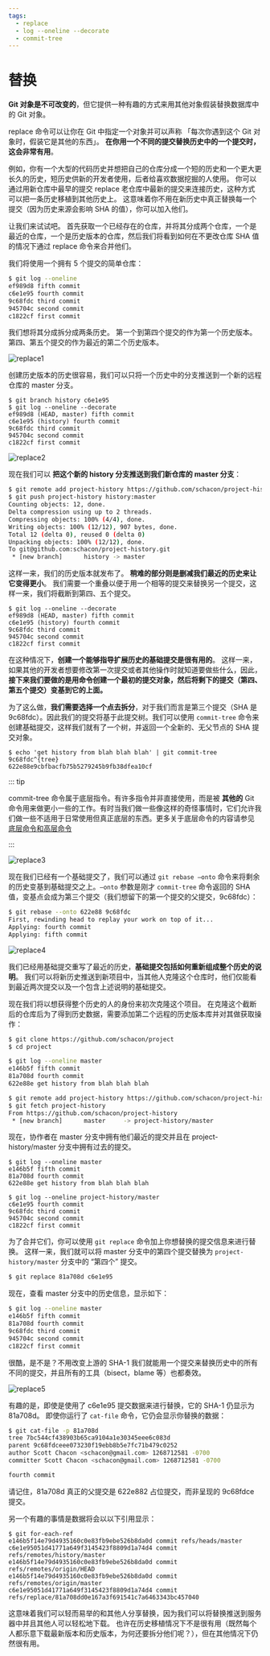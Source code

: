 ```yaml
---
tags:
  - replace 
  - log --oneline --decorate
  - commit-tree
---
```




# 替换

**Git 对象是不可改变的**，但它提供一种有趣的方式来用其他对象假装替换数据库中的 Git 对象。

replace 命令可以让你在 Git 中指定一个对象并可以声称 「每次你遇到这个 Git 对象时，假装它是其他的东西」。  **在你用一个不同的提交替换历史中的一个提交时，这会非常有用**。

例如，你有一个大型的代码历史并想把自己的仓库分成一个短的历史和一个更大更长久的历史，短历史供新的开发者使用，后者给喜欢数据挖掘的人使用。 你可以通过用新仓库中最早的提交 replace 老仓库中最新的提交来连接历史，这种方式可以把一条历史移植到其他历史上。 这意味着你不用在新历史中真正替换每一个提交（因为历史来源会影响 SHA 的值），你可以加入他们。

让我们来试试吧。 首先获取一个已经存在的仓库，并将其分成两个仓库，一个是最近的仓库，一个是历史版本的仓库，然后我们将看到如何在不更改仓库 SHA 值的情况下通过 replace 命令来合并他们。

我们将使用一个拥有 5 个提交的简单仓库：

```bash
$ git log --oneline
ef989d8 fifth commit
c6e1e95 fourth commit
9c68fdc third commit
945704c second commit
c1822cf first commit
```

我们想将其分成拆分成两条历史。 第一个到第四个提交的作为第一个历史版本。 第四、第五个提交的作为最近的第二个历史版本。

![replace1](assets/8cf4b1c09bca67d076b10b07016e9bac.png)

创建历史版本的历史很容易，我们可以只将一个历史中的分支推送到一个新的远程仓库的 master 分支。

```shell
$ git branch history c6e1e95
$ git log --oneline --decorate
ef989d8 (HEAD, master) fifth commit
c6e1e95 (history) fourth commit
9c68fdc third commit
945704c second commit
c1822cf first commit
```

![replace2](assets/81ab8f2c0cc4e50de9f6974977303526.png)

现在我们可以 **把这个新的 history 分支推送到我们新仓库的 master 分支**：

```bash
$ git remote add project-history https://github.com/schacon/project-history
$ git push project-history history:master
Counting objects: 12, done.
Delta compression using up to 2 threads.
Compressing objects: 100% (4/4), done.
Writing objects: 100% (12/12), 907 bytes, done.
Total 12 (delta 0), reused 0 (delta 0)
Unpacking objects: 100% (12/12), done.
To git@github.com:schacon/project-history.git
 * [new branch]      history -> master
```

这样一来，我们的历史版本就发布了。 **稍难的部分则是删减我们最近的历史来让它变得更小**。 我们需要一个重叠以便于用一个相等的提交来替换另一个提交，这样一来，我们将截断到第四、五个提交。

```shell
$ git log --oneline --decorate
ef989d8 (HEAD, master) fifth commit
c6e1e95 (history) fourth commit
9c68fdc third commit
945704c second commit
c1822cf first commit
```

在这种情况下，**创建一个能够指导扩展历史的基础提交是很有用的**。 这样一来，如果其他的开发者想要修改第一次提交或者其他操作时就知道要做些什么，因此，**接下来我们要做的是用命令创建一个最初的提交对象，然后将剩下的提交（第四、第五个提交）变基到它的上面。**

为了这么做，**我们需要选择一个点去拆分**，对于我们而言是第三个提交（SHA 是 9c68fdc）。因此我们的提交将基于此提交树。我们可以使用 `commit-tree`  命令来创建基础提交，这样我们就有了一个树，并返回一个全新的、无父节点的 SHA 提交对象。

```
$ echo 'get history from blah blah blah' | git commit-tree 9c68fdc^{tree}
622e88e9cbfbacfb75b5279245b9fb38dfea10cf
```

::: tip

commit-tree 命令属于底层指令。有许多指令并非直接使用，而是被 **其他的** Git 命令用来做更小一些的工作。有时当我们做一些像这样的奇怪事情时，它们允许我们做一些不适用于日常使用但真正底层的东西。更多关于底层命令的内容请参见 [底层命令和高层命令]()

:::

![replace3](assets/2cb4c9e4f5627db7461a79219c50cf73.png)

现在我们已经有一个基础提交了，我们可以通过 `git rebase –onto` 命令来将剩余的历史变基到基础提交之上。`–onto`  参数是刚才 `commit-tree` 命令返回的 SHA 值，变基点会成为第三个提交（我们想留下的第一个提交的父提交，9c68fdc）：

```bash
$ git rebase --onto 622e88 9c68fdc
First, rewinding head to replay your work on top of it...
Applying: fourth commit
Applying: fifth commit
```

![replace4](assets/da5df0052ac8057c66ef007de33688f9.png)

我们已经用基础提交重写了最近的历史，**基础提交包括如何重新组成整个历史的说明**。 我们可以将新历史推送到新项目中，当其他人克隆这个仓库时，他们仅能看到最近两次提交以及一个包含上述说明的基础提交。

现在我们将以想获得整个历史的人的身份来初次克隆这个项目。 在克隆这个截断后的仓库后为了得到历史数据，需要添加第二个远程的历史版本库并对其做获取操作：

```bash
$ git clone https://github.com/schacon/project
$ cd project

$ git log --oneline master
e146b5f fifth commit
81a708d fourth commit
622e88e get history from blah blah blah

$ git remote add project-history https://github.com/schacon/project-history
$ git fetch project-history
From https://github.com/schacon/project-history
 * [new branch]      master     -> project-history/master
```

现在，协作者在 master 分支中拥有他们最近的提交并且在 project-history/master 分支中拥有过去的提交。

```
$ git log --oneline master
e146b5f fifth commit
81a708d fourth commit
622e88e get history from blah blah blah

$ git log --oneline project-history/master
c6e1e95 fourth commit
9c68fdc third commit
945704c second commit
c1822cf first commit
```

为了合并它们，你可以使用 `git replace`  命令加上你想替换的提交信息来进行替换。 这样一来，我们就可以将 master 分支中的第四个提交替换为 `project-history/master` 分支中的 “第四个” 提交。

```bash
$ git replace 81a708d c6e1e95
```

现在，查看 master 分支中的历史信息，显示如下：

```bash
$ git log --oneline master
e146b5f fifth commit
81a708d fourth commit
9c68fdc third commit
945704c second commit
c1822cf first commit
```

很酷，是不是？不用改变上游的 SHA-1 我们就能用一个提交来替换历史中的所有不同的提交，并且所有的工具（bisect，blame 等）也都奏效。

![replace5](assets/3b877c617fc8cc04e67d17c23efe4799.png)

有趣的是，即使是使用了 c6e1e95 提交数据来进行替换，它的 SHA-1 仍显示为 81a708d。 即使你运行了 `cat-file`  命令，它仍会显示你替换的数据：

```bash
$ git cat-file -p 81a708d
tree 7bc544cf438903b65ca9104a1e30345eee6c083d
parent 9c68fdceee073230f19ebb8b5e7fc71b479c0252
author Scott Chacon <schacon@gmail.com> 1268712581 -0700
committer Scott Chacon <schacon@gmail.com> 1268712581 -0700

fourth commit
```

请记住，81a708d 真正的父提交是 622e882 占位提交，而非呈现的 9c68fdce 提交。

另一个有趣的事情是数据将会以以下引用显示：

```
$ git for-each-ref
e146b5f14e79d4935160c0e83fb9ebe526b8da0d commit	refs/heads/master
c6e1e95051d41771a649f3145423f8809d1a74d4 commit	refs/remotes/history/master
e146b5f14e79d4935160c0e83fb9ebe526b8da0d commit	refs/remotes/origin/HEAD
e146b5f14e79d4935160c0e83fb9ebe526b8da0d commit	refs/remotes/origin/master
c6e1e95051d41771a649f3145423f8809d1a74d4 commit	refs/replace/81a708dd0e167a3f691541c7a6463343bc457040
```

这意味着我们可以轻而易举的和其他人分享替换，因为我们可以将替换推送到服务器中并且其他人可以轻松地下载。 也许在历史移植情况下不是很有用（既然每个人都乐意下载最新版本和历史版本，为何还要拆分他们呢？），但在其他情况下仍然很有用。